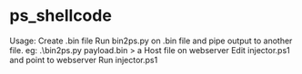 # ps_shellcode

Usage:
Create .bin file
Run bin2ps.py on .bin file and pipe output to another file. eg: .\bin2ps.py payload.bin > a
Host file on webserver
Edit injector.ps1 and point to webserver
Run injector.ps1
